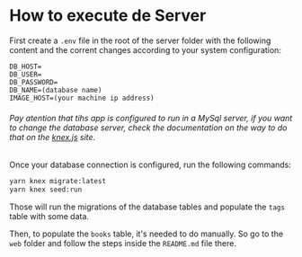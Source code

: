 # How to execute de Server

First create a `.env` file in the root of the server folder with the following content and the corrent changes according to your system configuration: 

```
DB_HOST=
DB_USER=
DB_PASSWORD=
DB_NAME=(database name)
IMAGE_HOST=(your machine ip address)
```

###### Pay atention that tihs app is configured to run in a MySql server, if you want to change the database server, check the documentation on the way to do that on the [knex.js](http://knexjs.org/) site.

Once your database connection is configured, run the following commands:
```bash
yarn knex migrate:latest 
yarn knex seed:run
```

Those will run the migrations of the database tables and populate the `tags` table with some data.

Then, to populate the `books` table, it's needed to do manually. So go to the `web` folder and follow the steps inside the `README.md` file there.
